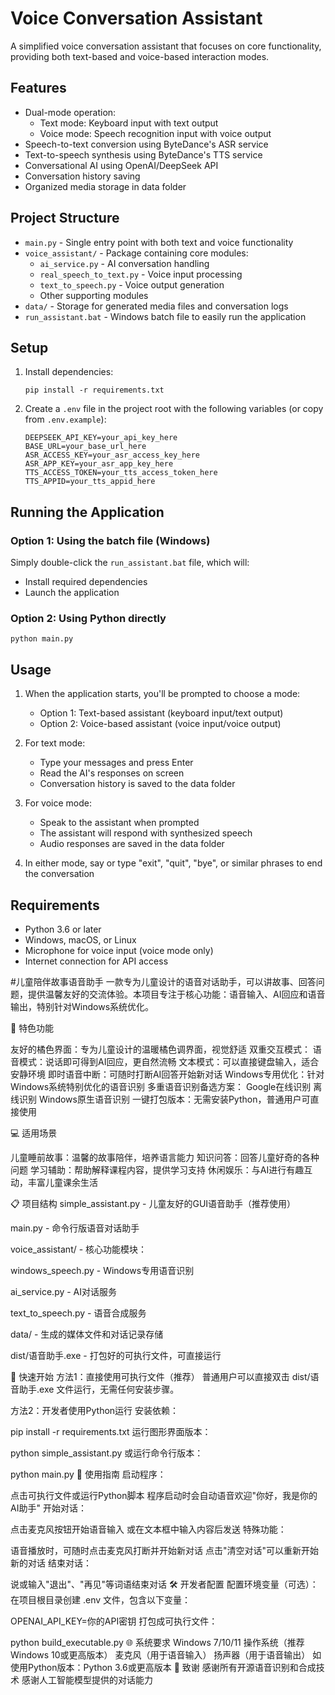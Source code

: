 # Voice Conversation Assistant

A simplified voice conversation assistant that focuses on core functionality, providing both text-based and voice-based interaction modes.

## Features

- Dual-mode operation:
  - Text mode: Keyboard input with text output
  - Voice mode: Speech recognition input with voice output
- Speech-to-text conversion using ByteDance's ASR service
- Text-to-speech synthesis using ByteDance's TTS service
- Conversational AI using OpenAI/DeepSeek API
- Conversation history saving
- Organized media storage in data folder

## Project Structure

- `main.py` - Single entry point with both text and voice functionality
- `voice_assistant/` - Package containing core modules:
  - `ai_service.py` - AI conversation handling
  - `real_speech_to_text.py` - Voice input processing
  - `text_to_speech.py` - Voice output generation
  - Other supporting modules
- `data/` - Storage for generated media files and conversation logs
- `run_assistant.bat` - Windows batch file to easily run the application

## Setup

1. Install dependencies:
   ```
   pip install -r requirements.txt
   ```

2. Create a `.env` file in the project root with the following variables (or copy from `.env.example`):
   ```
   DEEPSEEK_API_KEY=your_api_key_here
   BASE_URL=your_base_url_here
   ASR_ACCESS_KEY=your_asr_access_key_here
   ASR_APP_KEY=your_asr_app_key_here
   TTS_ACCESS_TOKEN=your_tts_access_token_here
   TTS_APPID=your_tts_appid_here
   ```

## Running the Application

### Option 1: Using the batch file (Windows)

Simply double-click the `run_assistant.bat` file, which will:
- Install required dependencies
- Launch the application

### Option 2: Using Python directly

```
python main.py
```

## Usage

1. When the application starts, you'll be prompted to choose a mode:
   - Option 1: Text-based assistant (keyboard input/text output)
   - Option 2: Voice-based assistant (voice input/voice output)

2. For text mode:
   - Type your messages and press Enter
   - Read the AI's responses on screen
   - Conversation history is saved to the data folder

3. For voice mode:
   - Speak to the assistant when prompted
   - The assistant will respond with synthesized speech
   - Audio responses are saved in the data folder

4. In either mode, say or type "exit", "quit", "bye", or similar phrases to end the conversation

## Requirements

- Python 3.6 or later
- Windows, macOS, or Linux
- Microphone for voice input (voice mode only)
- Internet connection for API access

#儿童陪伴故事语音助手
一款专为儿童设计的语音对话助手，可以讲故事、回答问题，提供温馨友好的交流体验。本项目专注于核心功能：语音输入、AI回应和语音输出，特别针对Windows系统优化。

🌟 特色功能

友好的橘色界面：专为儿童设计的温暖橘色调界面，视觉舒适
双重交互模式：
语音模式：说话即可得到AI回应，更自然流畅
文本模式：可以直接键盘输入，适合安静环境
即时语音中断：可随时打断AI回答开始新对话
Windows专用优化：针对Windows系统特别优化的语音识别
多重语音识别备选方案：
Google在线识别
离线识别
Windows原生语音识别
一键打包版本：无需安装Python，普通用户可直接使用

💻 适用场景

儿童睡前故事：温馨的故事陪伴，培养语言能力
知识问答：回答儿童好奇的各种问题
学习辅助：帮助解释课程内容，提供学习支持
休闲娱乐：与AI进行有趣互动，丰富儿童课余生活



📋 项目结构
  simple_assistant.py - 儿童友好的GUI语音助手（推荐使用）
  
  main.py - 命令行版语音对话助手
  
  voice_assistant/ - 核心功能模块：
  
  windows_speech.py - Windows专用语音识别

  ai_service.py - AI对话服务
  
  text_to_speech.py - 语音合成服务
  
  data/ - 生成的媒体文件和对话记录存储
  
  dist/语音助手.exe - 打包好的可执行文件，可直接运行
  
🚀 快速开始
  方法1：直接使用可执行文件（推荐）
  普通用户可以直接双击 dist/语音助手.exe 文件运行，无需任何安装步骤。

方法2：开发者使用Python运行
  安装依赖：

  pip install -r requirements.txt
  运行图形界面版本：

  python simple_assistant.py
  或运行命令行版本：

python main.py
🎯 使用指南
启动程序：

点击可执行文件或运行Python脚本
程序启动时会自动语音欢迎"你好，我是你的AI助手"
开始对话：

点击麦克风按钮开始语音输入
或在文本框中输入内容后发送
特殊功能：

语音播放时，可随时点击麦克风打断并开始新对话
点击"清空对话"可以重新开始新的对话
结束对话：

说或输入"退出"、"再见"等词语结束对话
🛠️ 开发者配置
配置环境变量（可选）： 在项目根目录创建 .env 文件，包含以下变量：

OPENAI_API_KEY=你的API密钥
打包成可执行文件：

python build_executable.py
🌐 系统要求
Windows 7/10/11 操作系统（推荐Windows 10或更高版本）
麦克风（用于语音输入）
扬声器（用于语音输出）
如使用Python版本：Python 3.6或更高版本
🙏 致谢
感谢所有开源语音识别和合成技术
感谢人工智能模型提供的对话能力
